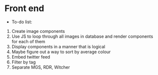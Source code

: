 # Front end
- To-do list:
1. Create image components
2. Use JS to loop through all images in database and render components for each of them
3. Display components in a manner that is logical
4. Maybe figure out a way to sort by average colour
5. Embed twitter feed
6. Filter by tag
7. Separate MGS, RDR, Witcher